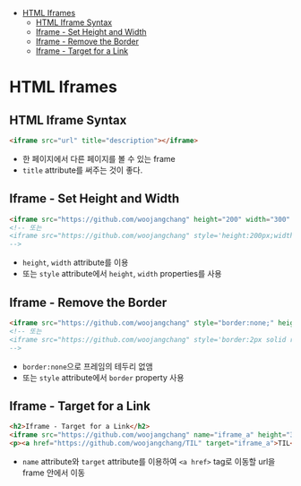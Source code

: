 - [HTML Iframes](#html-iframes)
  * [HTML Iframe Syntax](#html-iframe-syntax)
  * [Iframe - Set Height and Width](#iframe---set-height-and-width)
  * [Iframe - Remove the Border](#iframe---remove-the-border)
  * [Iframe - Target for a Link](#iframe---target-for-a-link)

# HTML Iframes

## HTML Iframe Syntax

```html
<iframe src="url" title="description"></iframe>
```

- 한 페이지에서 다른 페이지를 볼 수 있는 frame
- `title` attribute를 써주는 것이 좋다.

## Iframe - Set Height and Width

```html
<iframe src="https://github.com/woojangchang" height="200" width="300" title="my Github"></iframe>
<!-- 또는
<iframe src="https://github.com/woojangchang" style='height:200px;width:300px;' title="my Github"></iframe>
-->
```

- `height`, `width` attribute를 이용
- 또는 `style` attribute에서 `height`, `width` properties를 사용

## Iframe - Remove the Border

```html
<iframe src="https://github.com/woojangchang" style="border:none;" height="200" width="300" title="my Github"></iframe>
<!-- 또는
<iframe src="https://github.com/woojangchang" style='border:2px solid red;height:200px;width:300px;' title="my Github"></iframe>
-->
```

- `border:none`으로 프레임의 테두리 없앰
- 또는 `style` attribute에서 `border` property 사용

## Iframe - Target for a Link

```html
<h2>Iframe - Target for a Link</h2>
<iframe src="https://github.com/woojangchang" name="iframe_a" height="300px" width="100%" title="my Github"></iframe>
<p><a href="https://github.com/woojangchang/TIL" target="iframe_a">TIL</a></p>
```

- `name` attribute와 `target` attribute를 이용하여 `<a href>` tag로 이동할 url을 frame 안에서 이동


